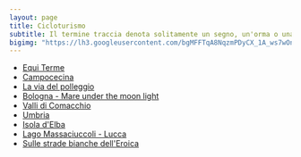 ```yaml
---
layout: page
title: Cicloturismo
subtitle: Il termine traccia denota solitamente un segno, un'orma o una scia, ma possiede diversi altri significati.
bigimg: "https://lh3.googleusercontent.com/bgMFFTqA8NqzmPDyCX_1A_ws7wOn48fhehLGmaHkrF3xTQ7A_TDpPh6vtgvR3m-X32I0tkYcBH_Mg0aO-3IQDljdtnaQ53R_ifolH2fA_rSTc3PYg3tmB9vecjM3f7o11m9V5xQ5cwT2sfCblY8zI7X1jggFzq3XB7UcW_qhIXRlgJ_lIQjdfL_pp5OOftJ7i0JWlO2kawykEDzOixiXLRG5bK0gwft8oGhlrpprKU5exxXvBt71-WZ1fHjlc2AQFBoZPVX-9ecznKN-YUJKe4n71sFGPoek93yah_hHX3af5FtsW9zwDU31wUFQ-oaYW7FDRXLQpyrC6AA-tdNA4ZcBSFaK8wTJ2EA1sfd4znthJ39CkROTTLLQC8R3e6GfgffxhoiixZKsIv1XGROZJnWFAoY4JyDewXvVw2vpJDwwsMBe-zX5aatkJDutohbeYJFBRIZOdHiQomcZ1i-Q6lnVymxyHFbg--DJyuXZEbqClvZRy1rPEYMp946PAVaoPmqQjODcLOJ8dbCL7P67KCYsnYsAmsnMOrlQwGdonzSb31uIMmb1MH54C_FIY6pL56zuB2NqKJm-tDR_yXx5lsG1dHKkXK0=w901-h600-no"
---
```


- <a href="https://drive.google.com/open?id=1xvuLJJB35LNyThXZ-8sD9m0CpVE&usp=sharing" target="_blank">Equi Terme</a>
- <a href="https://drive.google.com/open?id=1oRC8jGOxfGSZ1sPGiUeqbCFEbIQ&usp=sharing" target="_blank">Campocecina</a>
- <a href="https://drive.google.com/open?id=1cdFs43xWW_7_O9ucBDpPOkYXX6A&usp=sharing" target="_blank">La via del polleggio</a>
- <a href="https://drive.google.com/open?id=1Ga2C1ro7J0g-n8TUDnblOP8f0ls&usp=sharing" target="_blank">Bologna - Mare under the moon light</a>
- <a href="https://drive.google.com/open?id=11sB4F4Par19TgiNMzytU75Pn5kc&usp=sharing" target="_blank">Valli di Comacchio</a>
- <a href="https://drive.google.com/open?id=1q9x-WGZSyVwA9mUGt2RYapILjes&usp=sharing" target="_blank">Umbria</a>
- <a href="https://drive.google.com/open?id=1Q4jkeLe5KafmOrMhnDVWsbMWh6U&usp=sharing" target="_blank">Isola d'Elba</a>
- <a href="https://drive.google.com/open?id=1WSDh3--R4NSNzPPQ-YOB0YDv6FM&usp=sharing" target="_blank">Lago Massaciuccoli - Lucca</a>
- <a href="https://drive.google.com/open?id=1HEbczwzu4U1_5NzpV0zYkfC15uw&usp=sharing" target="_blank">Sulle strade bianche dell'Eroica</a>







